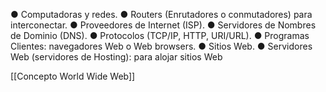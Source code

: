  ● Computadoras y redes.
 ● Routers (Enrutadores o conmutadores) para interconectar.
 ● Proveedores de Internet (ISP).
 ● Servidores de Nombres de Dominio (DNS).
 ● Protocolos (TCP/IP, HTTP, URI/URL).
 ● Programas Clientes: navegadores Web o Web browsers.
 ● Sitios Web.
 ● Servidores Web (servidores de Hosting): para alojar sitios Web

[[Concepto World Wide Web]]
